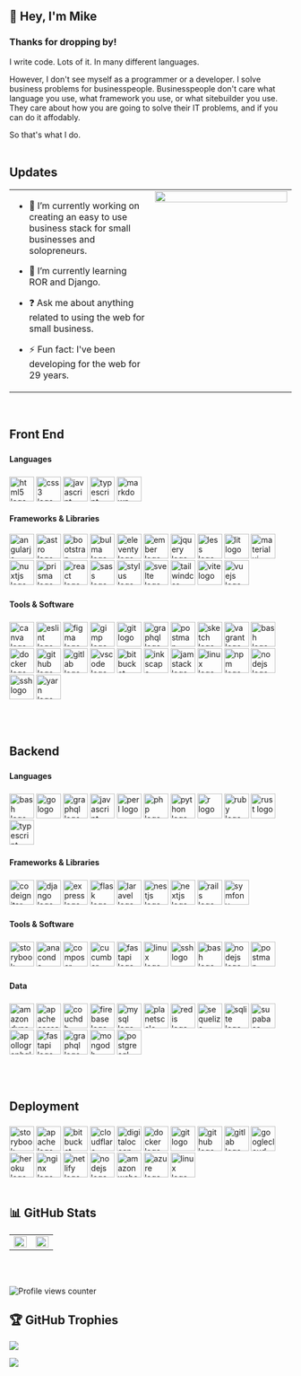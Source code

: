 ## 👋  Hey, I'm Mike   
  
### Thanks for dropping by!  
I write code. Lots of it. In many different languages.

However, I don't see myself as a programmer or a developer. I solve business problems for businesspeople. Businesspeople don't care what language you use, what framework you use, or what sitebuilder you use. They care about how you are going to solve their IT problems, and if you can do it affodably.

So that's what I do.  
<br/>  
## Updates 
<table><tr><td valign="top" width="50%">

- 🔭 I’m currently working on creating an easy to use business stack for small businesses and solopreneurs.  
  

- 🌱 I’m currently learning ROR and Django.  
  

- ❓ Ask me about anything related to using the web for small business.  
  

- ⚡ Fun fact: I've been developing for the web for 29 years.  


</td><td valign="top" width="50%">

<div align="center">
<img src="https://img.freepik.com/free-photo/programming-background-concept_23-2150170152.jpg?t=st=1736409252~exp=1736412852~hmac=77660d5c54c5197245a6c9b207bfe37ca8a8a8c0e11789812e7f89eb44d71e13&w=2000" align="center" style="width: 100%" />
</div>  


</td></tr></table>  

<br/>  

## Front End

###

<h4 align="left">Languages</h4>

###

<div align="left">
  <img src="https://cdn.jsdelivr.net/gh/devicons/devicon/icons/html5/html5-original.svg" height="44" alt="html5 logo"  />
  <img src="https://cdn.jsdelivr.net/gh/devicons/devicon/icons/css3/css3-original.svg" height="44" alt="css3 logo"  />
  <img src="https://cdn.jsdelivr.net/gh/devicons/devicon/icons/javascript/javascript-original.svg" height="44" alt="javascript logo"  />
  <img src="https://cdn.jsdelivr.net/gh/devicons/devicon/icons/typescript/typescript-original.svg" height="44" alt="typescript logo"  />
  <img src="https://skillicons.dev/icons?i=md" height="44" alt="markdown logo"  />
</div>

<h4 align="left">Frameworks & Libraries</h4>


<div align="left">
  <img src="https://cdn.jsdelivr.net/gh/devicons/devicon/icons/angularjs/angularjs-original.svg" height="44" alt="angularjs logo"  />
  <img src="https://skillicons.dev/icons?i=astro" height="44" alt="astro logo"  />
  <img src="https://cdn.jsdelivr.net/gh/devicons/devicon/icons/bootstrap/bootstrap-original-wordmark.svg" height="44" alt="bootstrap logo"  />
  <img src="https://cdn.jsdelivr.net/gh/devicons/devicon/icons/bulma/bulma-plain.svg" height="44" alt="bulma logo"  />
  <img src="https://cdn.jsdelivr.net/gh/devicons/devicon/icons/eleventy/eleventy-original.svg" height="44" alt="eleventy logo"  />
  <img src="https://skillicons.dev/icons?i=ember" height="44" alt="ember logo"  />
  <img src="https://cdn.jsdelivr.net/gh/devicons/devicon/icons/jquery/jquery-plain-wordmark.svg" height="44" alt="jquery logo"  />
  <img src="https://cdn.jsdelivr.net/gh/devicons/devicon/icons/less/less-plain-wordmark.svg" height="44" alt="less logo"  />
  
  <img src="https://skillicons.dev/icons?i=lit" height="44" alt="lit logo"  />
  
  <img src="https://cdn.jsdelivr.net/gh/devicons/devicon/icons/materialui/materialui-original.svg" height="44" alt="materialui logo"  />
  
  <img src="https://skillicons.dev/icons?i=nuxtjs" height="44" alt="nuxtjs logo"  />
  
  <img src="https://skillicons.dev/icons?i=prisma" height="44" alt="prisma logo"  />
  
  <img src="https://cdn.jsdelivr.net/gh/devicons/devicon/icons/react/react-original-wordmark.svg" height="44" alt="react logo"  />
  
  <img src="https://cdn.jsdelivr.net/gh/devicons/devicon/icons/sass/sass-original.svg" height="44" alt="sass logo"  />
  
  <img src="https://cdn.jsdelivr.net/gh/devicons/devicon/icons/stylus/stylus-original.svg" height="44" alt="stylus logo"  />
  
  <img src="https://cdn.jsdelivr.net/gh/devicons/devicon/icons/svelte/svelte-original.svg" height="44" alt="svelte logo"  />
  
  <img src="https://skillicons.dev/icons?i=tailwind" height="44" alt="tailwindcss logo"  />
  
  <img src="https://skillicons.dev/icons?i=vite" height="44" alt="vite logo"  />
  
  <img src="https://cdn.jsdelivr.net/gh/devicons/devicon/icons/vuejs/vuejs-original.svg" height="44" alt="vuejs logo"  />
</div>

###

<h4 align="left">Tools & Software</h4>

###

<div align="left">
  <img src="https://cdn.jsdelivr.net/gh/devicons/devicon/icons/canva/canva-original.svg" height="44" alt="canva logo"  />
  
  <img src="https://cdn.jsdelivr.net/gh/devicons/devicon/icons/eslint/eslint-original.svg" height="44" alt="eslint logo"  />
  
  <img src="https://cdn.jsdelivr.net/gh/devicons/devicon/icons/figma/figma-original.svg" height="44" alt="figma logo"  />
  
  <img src="https://cdn.jsdelivr.net/gh/devicons/devicon/icons/gimp/gimp-original.svg" height="44" alt="gimp logo"  />
  
  <img src="https://skillicons.dev/icons?i=git" height="44" alt="git logo"  />
  
  <img src="https://cdn.simpleicons.org/graphql/E10098" height="44" alt="graphql logo"  />
  
  <img src="https://skillicons.dev/icons?i=postman" height="44" alt="postman logo"  />
  
  <img src="https://cdn.jsdelivr.net/gh/devicons/devicon/icons/sketch/sketch-original.svg" height="44" alt="sketch logo"  />
  
  <img src="https://cdn.jsdelivr.net/gh/devicons/devicon/icons/vagrant/vagrant-original.svg" height="44" alt="vagrant logo"  />
  
  <img src="https://cdn.jsdelivr.net/gh/devicons/devicon/icons/bash/bash-original.svg" height="44" alt="bash logo"  />
  
  <img src="https://cdn.jsdelivr.net/gh/devicons/devicon/icons/docker/docker-original.svg" height="44" alt="docker logo"  />
  
  <img src="https://skillicons.dev/icons?i=github" height="44" alt="github logo"  />
  
  <img src="https://cdn.jsdelivr.net/gh/devicons/devicon/icons/gitlab/gitlab-original.svg" height="44" alt="gitlab logo"  />
  
  <img src="https://cdn.jsdelivr.net/gh/devicons/devicon/icons/vscode/vscode-original.svg" height="44" alt="vscode logo"  />
  
  <img src="https://cdn.jsdelivr.net/gh/devicons/devicon/icons/bitbucket/bitbucket-original.svg" height="44" alt="bitbucket logo"  />
  
  <img src="https://cdn.jsdelivr.net/gh/devicons/devicon/icons/inkscape/inkscape-original.svg" height="44" alt="inkscape logo"  />
  
  <img src="https://cdn.jsdelivr.net/gh/devicons/devicon/icons/jamstack/jamstack-original.svg" height="44" alt="jamstack logo"  />
  
  <img src="https://cdn.jsdelivr.net/gh/devicons/devicon/icons/linux/linux-original.svg" height="44" alt="linux logo"  />
  
  <img src="https://cdn.jsdelivr.net/gh/devicons/devicon/icons/npm/npm-original-wordmark.svg" height="44" alt="npm logo"  />
  
  <img src="https://cdn.jsdelivr.net/gh/devicons/devicon/icons/nodejs/nodejs-original.svg" height="44" alt="nodejs logo"  />
  
  <img src="https://cdn.jsdelivr.net/gh/devicons/devicon/icons/ssh/ssh-original.svg" height="44" alt="ssh logo"  />
  
  <img src="https://cdn.jsdelivr.net/gh/devicons/devicon/icons/yarn/yarn-original.svg" height="44" alt="yarn logo"  />
</div>

<br /><br />

## Backend

###

<h4 align="left">Languages</h4>

###

<div align="left">
  <img src="https://cdn.jsdelivr.net/gh/devicons/devicon/icons/bash/bash-original.svg" height="44" alt="bash logo"  />
  
  <img src="https://skillicons.dev/icons?i=go" height="44" alt="go logo"  />
  
  <img src="https://skillicons.dev/icons?i=graphql" height="44" alt="graphql logo"  />
  
  <img src="https://skillicons.dev/icons?i=js" height="44" alt="javascript logo"  />
  
  <img src="https://skillicons.dev/icons?i=perl" height="44" alt="perl logo"  />
  
  <img src="https://skillicons.dev/icons?i=php" height="44" alt="php logo"  />
  
  <img src="https://skillicons.dev/icons?i=py" height="44" alt="python logo"  />
  
  <img src="https://skillicons.dev/icons?i=r" height="44" alt="r logo"  />
  
  <img src="https://cdn.jsdelivr.net/gh/devicons/devicon/icons/ruby/ruby-original.svg" height="44" alt="ruby logo"  />
  
  <img src="https://skillicons.dev/icons?i=rust" height="44" alt="rust logo"  />
  
  <img src="https://skillicons.dev/icons?i=ts" height="44" alt="typescript logo"  />
</div>

###

<h4 align="left">Frameworks & Libraries</h4>

###

<div align="left">
  <img src="https://cdn.simpleicons.org/codeigniter/EF4223" height="44" alt="codeigniter logo"  />
  
  <img src="https://skillicons.dev/icons?i=django" height="44" alt="django logo"  />
  
  <img src="https://skillicons.dev/icons?i=express" height="44" alt="express logo"  />
  
  <img src="https://skillicons.dev/icons?i=flask" height="44" alt="flask logo"  />
  
  <img src="https://cdn.simpleicons.org/laravel/FF2D20" height="44" alt="laravel logo"  />
  
  <img src="https://skillicons.dev/icons?i=nestjs" height="44" alt="nestjs logo"  />
  
  <img src="https://skillicons.dev/icons?i=nextjs" height="44" alt="nextjs logo"  />
  
  <img src="https://skillicons.dev/icons?i=rails" height="44" alt="rails logo"  />
  
  <img src="https://skillicons.dev/icons?i=symfony" height="44" alt="symfony logo"  />
</div>

###

<h4 align="left">Tools & Software</h4>

###

<div align="left">
  <img src="https://cdn.jsdelivr.net/gh/devicons/devicon/icons/storybook/storybook-original.svg" height="44" alt="storybook logo"  />
  
  <img src="https://cdn.jsdelivr.net/gh/devicons/devicon/icons/anaconda/anaconda-original.svg" height="44" alt="anaconda logo"  />
  
  <img src="https://cdn.jsdelivr.net/gh/devicons/devicon/icons/composer/composer-original.svg" height="44" alt="composer logo"  />
  
  <img src="https://cdn.simpleicons.org/cucumber/23D96C" height="44" alt="cucumber logo"  />
  
  <img src="https://cdn.jsdelivr.net/gh/devicons/devicon/icons/fastapi/fastapi-original.svg" height="44" alt="fastapi logo"  />
  
  <img src="https://cdn.jsdelivr.net/gh/devicons/devicon/icons/linux/linux-original.svg" height="44" alt="linux logo"  />
  
  <img src="https://cdn.jsdelivr.net/gh/devicons/devicon/icons/ssh/ssh-original.svg" height="44" alt="ssh logo"  />
  
  <img src="https://skillicons.dev/icons?i=bash" height="44" alt="bash logo"  />
  
  <img src="https://cdn.simpleicons.org/nodedotjs/339933" height="44" alt="nodejs logo"  />
  
  <img src="https://skillicons.dev/icons?i=postman" height="44" alt="postman logo"  />
</div>

###

<h4 align="left">Data</h4>

###

<div align="left">
  <img src="https://cdn.simpleicons.org/amazondynamodb/4053D6" height="44" alt="amazondynamodb logo"  />
  
  <img src="https://skillicons.dev/icons?i=cassandra" height="44" alt="apachecassandra logo"  />
  
  <img src="https://cdn.jsdelivr.net/gh/devicons/devicon/icons/couchdb/couchdb-original.svg" height="44" alt="couchdb logo"  />
  
  <img src="https://cdn.jsdelivr.net/gh/devicons/devicon/icons/firebase/firebase-plain.svg" height="44" alt="firebase logo"  />
  
  <img src="https://cdn.jsdelivr.net/gh/devicons/devicon/icons/mysql/mysql-original.svg" height="44" alt="mysql logo"  />
  
  <img src="https://skillicons.dev/icons?i=planetscale" height="44" alt="planetscale logo"  />
  
  <img src="https://cdn.jsdelivr.net/gh/devicons/devicon/icons/redis/redis-original.svg" height="44" alt="redis logo"  />
  
  <img src="https://cdn.jsdelivr.net/gh/devicons/devicon/icons/sequelize/sequelize-original.svg" height="44" alt="sequelize logo"  />
  
  <img src="https://cdn.jsdelivr.net/gh/devicons/devicon/icons/sqlite/sqlite-original.svg" height="44" alt="sqlite logo"  />
  
  <img src="https://skillicons.dev/icons?i=supabase" height="44" alt="supabase logo"  />
  
  <img src="https://skillicons.dev/icons?i=apollo" height="44" alt="apollographql logo"  />
  
  <img src="https://skillicons.dev/icons?i=fastapi" height="44" alt="fastapi logo"  />
  
  <img src="https://skillicons.dev/icons?i=graphql" height="44" alt="graphql logo"  />
  
  <img src="https://skillicons.dev/icons?i=mongodb" height="44" alt="mongodb logo"  />
  
  <img src="https://cdn.jsdelivr.net/gh/devicons/devicon/icons/postgresql/postgresql-original.svg" height="44" alt="postgresql logo"  />
</div>

<br /><br />

## Deployment

###

<div align="left">
  <img src="https://cdn.jsdelivr.net/gh/devicons/devicon/icons/storybook/storybook-original.svg" height="44" alt="storybook logo"  />
  
  <img src="https://cdn.jsdelivr.net/gh/devicons/devicon/icons/apache/apache-original.svg" height="44" alt="apache logo"  />
  
  <img src="https://cdn.jsdelivr.net/gh/devicons/devicon/icons/bitbucket/bitbucket-original.svg" height="44" alt="bitbucket logo"  />
  
  <img src="https://skillicons.dev/icons?i=cloudflare" height="44" alt="cloudflare logo"  />
  
  <img src="https://cdn.jsdelivr.net/gh/devicons/devicon/icons/digitalocean/digitalocean-original.svg" height="44" alt="digitalocean logo"  />
  
  <img src="https://skillicons.dev/icons?i=docker" height="44" alt="docker logo"  />
  
  <img src="https://cdn.jsdelivr.net/gh/devicons/devicon/icons/git/git-original.svg" height="44" alt="git logo"  />
  
  <img src="https://skillicons.dev/icons?i=github" height="44" alt="github logo"  />
  
  <img src="https://cdn.jsdelivr.net/gh/devicons/devicon/icons/gitlab/gitlab-original.svg" height="44" alt="gitlab logo"  />
  
  <img src="https://skillicons.dev/icons?i=gcp" height="44" alt="googlecloud logo"  />
  
  <img src="https://cdn.jsdelivr.net/gh/devicons/devicon/icons/heroku/heroku-original.svg" height="44" alt="heroku logo"  />
  
  <img src="https://skillicons.dev/icons?i=nginx" height="44" alt="nginx logo"  />
  
  <img src="https://skillicons.dev/icons?i=netlify" height="44" alt="netlify logo"  />
  
  <img src="https://skillicons.dev/icons?i=nodejs" height="44" alt="nodejs logo"  />
  
  <img src="https://skillicons.dev/icons?i=aws" height="44" alt="amazonwebservices logo"  />
  
  <img src="https://cdn.jsdelivr.net/gh/devicons/devicon/icons/azure/azure-original.svg" height="44" alt="azure logo"  />
  
  <img src="https://skillicons.dev/icons?i=linux" height="44" alt="linux logo"  />
</div>

<br/>

## 📊 GitHub Stats 

<table><tr><td valign="top" width="50%">

<img src="https://github-readme-stats.vercel.app/api?username=dawebmastaa&show_icons=true&theme=darkhub&count_private=true&hide_border=true" align="left" style="width: 100%" />

</td><td valign="top" width="50%">

<img src="https://github-readme-stats.vercel.app/api/top-langs/?username=dawebmastaa&theme=dark&hide_border=true&layout=compact" align="left" style="width: 100%" />

</td></tr></table>  

<br/>  
<br/>  

![Profile views counter](https://komarev.com/ghpvc/?username=dawebmastaa&&style=flat-square)

## 🏆 GitHub Trophies

![](https://github-profile-trophy.vercel.app/?username=Dawebmastaa&theme=darkhub&no-frame=false&no-bg=false&margin-w=4)


[![](https://visitcount.itsvg.in/api?id=dawebmastaa&icon=0&color=0)](https://visitcount.itsvg.in)

